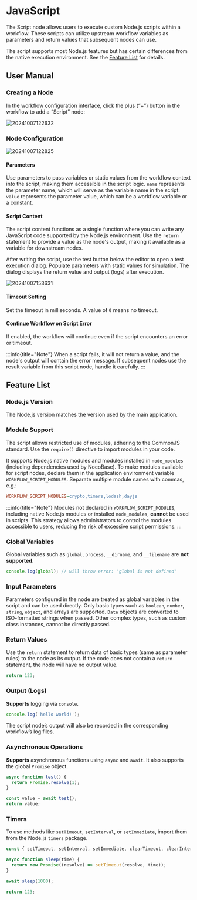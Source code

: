 # JavaScript

<PluginInfo name="workflow-script" link="/handbook/workflow-script" commercial="true"></PluginInfo>

The Script node allows users to execute custom Node.js scripts within a workflow. These scripts can utilize upstream workflow variables as parameters and return values that subsequent nodes can use.

The script supports most Node.js features but has certain differences from the native execution environment. See the [Feature List](#feature-list) for details.

## User Manual

### Creating a Node

In the workflow configuration interface, click the plus (“+”) button in the workflow to add a “Script” node:

![20241007122632](https://static-docs.nocobase.com/20241007122632.png)

### Node Configuration

![20241007122825](https://static-docs.nocobase.com/20241007122825.png)

#### Parameters

Use parameters to pass variables or static values from the workflow context into the script, making them accessible in the script logic. `name` represents the parameter name, which will serve as the variable name in the script. `value` represents the parameter value, which can be a workflow variable or a constant.

#### Script Content

The script content functions as a single function where you can write any JavaScript code supported by the Node.js environment. Use the `return` statement to provide a value as the node's output, making it available as a variable for downstream nodes.

After writing the script, use the test button below the editor to open a test execution dialog. Populate parameters with static values for simulation. The dialog displays the return value and output (logs) after execution.

![20241007153631](https://static-docs.nocobase.com/20241007153631.png)

#### Timeout Setting

Set the timeout in milliseconds. A value of `0` means no timeout.

#### Continue Workflow on Script Error

If enabled, the workflow will continue even if the script encounters an error or timeout.

:::info{title="Note"}
When a script fails, it will not return a value, and the node's output will contain the error message. If subsequent nodes use the result variable from this script node, handle it carefully.
:::

## Feature List

### Node.js Version

The Node.js version matches the version used by the main application.

### Module Support

The script allows restricted use of modules, adhering to the CommonJS standard. Use the `require()` directive to import modules in your code.

It supports Node.js native modules and modules installed in `node_modules` (including dependencies used by NocoBase). To make modules available for script nodes, declare them in the application environment variable `WORKFLOW_SCRIPT_MODULES`. Separate multiple module names with commas, e.g.:

```ini
WORKFLOW_SCRIPT_MODULES=crypto,timers,lodash,dayjs
```

:::info{title="Note"}
Modules not declared in `WORKFLOW_SCRIPT_MODULES`, including native Node.js modules or installed `node_modules`, **cannot** be used in scripts. This strategy allows administrators to control the modules accessible to users, reducing the risk of excessive script permissions.
:::

### Global Variables

Global variables such as `global`, `process`, `__dirname`, and `__filename` are **not supported**.

```js
console.log(global); // will throw error: "global is not defined"
```

### Input Parameters

Parameters configured in the node are treated as global variables in the script and can be used directly. Only basic types such as `boolean`, `number`, `string`, `object`, and arrays are supported. `Date` objects are converted to ISO-formatted strings when passed. Other complex types, such as custom class instances, cannot be directly passed.

### Return Values

Use the `return` statement to return data of basic types (same as parameter rules) to the node as its output. If the code does not contain a `return` statement, the node will have no output value.

```js
return 123;
```

### Output (Logs)

**Supports** logging via `console`.

```js
console.log('hello world!');
```

The script node’s output will also be recorded in the corresponding workflow’s log files.

### Asynchronous Operations

**Supports** asynchronous functions using `async` and `await`. It also supports the global `Promise` object.

```js
async function test() {
  return Promise.resolve(1);
}

const value = await test();
return value;
```

### Timers

To use methods like `setTimeout`, `setInterval`, or `setImmediate`, import them from the Node.js `timers` package.

```js
const { setTimeout, setInterval, setImmediate, clearTimeout, clearInterval, clearImmediate } = require('timers');

async function sleep(time) {
  return new Promise((resolve) => setTimeout(resolve, time));
}

await sleep(1000);

return 123;
```
